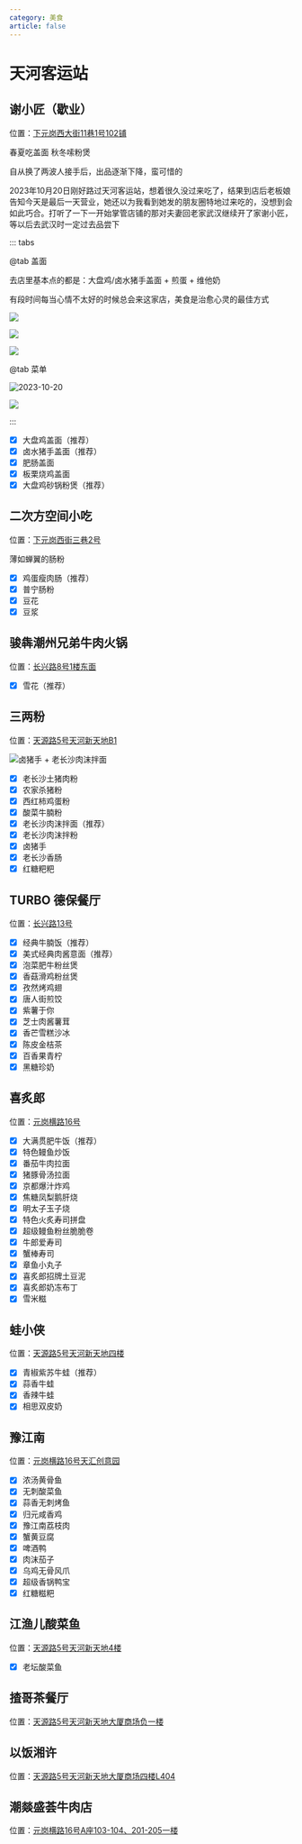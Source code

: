 ```yaml
---
category: 美食
article: false
---
```


# 天河客运站

## 谢小匠（歇业）

<span class="icon iconfont icon-locate"></span> 位置：<a href="https://ditu.amap.com/place/B0FFKPHPIY" target="_blank">下元岗西大街11巷1号102铺</a>

春夏吃盖面 秋冬嗦粉煲

自从换了两波人接手后，出品逐渐下降，蛮可惜的

2023年10月20日刚好路过天河客运站，想着很久没过来吃了，结果到店后老板娘告知今天是最后一天营业，她还以为我看到她发的朋友圈特地过来吃的，没想到会如此巧合。打听了一下一开始掌管店铺的那对夫妻回老家武汉继续开了家谢小匠，等以后去武汉时一定过去品尝下

::: tabs

@tab 盖面

去店里基本点的都是：大盘鸡/卤水猪手盖面 + 煎蛋 + 维他奶

有段时间每当心情不太好的时候总会来这家店，美食是治愈心灵的最佳方式

![](https://img.sherry4869.com/blog/life/food/china/guangdong/guangzhou/th/thkyz/xxj/img_2.jpg)

![](https://img.sherry4869.com/blog/life/food/china/guangdong/guangzhou/th/thkyz/xxj/img_3.jpg)

![](https://img.sherry4869.com/blog/life/food/china/guangdong/guangzhou/th/thkyz/xxj/img_4.jpg)

@tab 菜单

![2023-10-20](https://img.sherry4869.com/blog/life/food/china/guangdong/guangzhou/th/thkyz/xxj/img_5.png)

![](https://img.sherry4869.com/blog/life/food/china/guangdong/guangzhou/th/thkyz/xxj/img.jpg)

:::

- [x] 大盘鸡盖面（推荐）
- [x] 卤水猪手盖面（推荐）
- [x] 肥肠盖面
- [x] 板栗烧鸡盖面
- [x] 大盘鸡砂锅粉煲（推荐）

## 二次方空间小吃

<span class="icon iconfont icon-locate"></span> 位置：<a href="https://ditu.amap.com/place/B0FFKTDTCX" target="_blank">下元岗西街三巷2号</a>

薄如蝉翼的肠粉

- [x] 鸡蛋瘦肉肠（推荐）
- [x] 普宁肠粉
- [x] 豆花
- [x] 豆浆

## 骏犇潮州兄弟牛肉火锅

<span class="icon iconfont icon-locate"></span> 位置：<a href="https://ditu.amap.com/place/B0FFI6I5ER" target="_blank">长兴路8号1楼东面</a>

- [x] 雪花（推荐）

## 三两粉

<span class="icon iconfont icon-locate"></span> 位置：<a href="https://ditu.amap.com/place/B0H1U90B35" target="_blank">天源路5号天河新天地B1</a>

![卤猪手 + 老长沙肉沫拌面 ](https://img.sherry4869.com/blog/life/food/china/guangdong/guangzhou/th/thkyz/slf/img.jpg)

- [x] 老长沙土猪肉粉
- [x] 农家杀猪粉
- [x] 西红柿鸡蛋粉
- [x] 酸菜牛腩粉
- [x] 老长沙肉沫拌面（推荐）
- [x] 老长沙肉沫拌粉
- [x] 卤猪手
- [x] 老长沙香肠
- [x] 红糖粑粑

## TURBO 德保餐厅

<span class="icon iconfont icon-locate"></span> 位置：<a href="https://ditu.amap.com/place/B0HUV94AUX" target="_blank">长兴路13号</a>

- [x] 经典牛腩饭（推荐）
- [x] 美式经典肉酱意面（推荐）
- [x] 泡菜肥牛粉丝煲
- [x] 香菇滑鸡粉丝煲
- [x] 孜然烤鸡翅
- [x] 唐人街煎饺
- [x] 紫薯于你
- [x] 芝士肉酱薯茸
- [x] 香芒雪糕沙冰
- [x] 陈皮金桔茶
- [x] 百香果青柠
- [x] 黑糖珍奶

## 喜炙郎

<span class="icon iconfont icon-locate"></span> 位置：<a href="https://ditu.amap.com/place/B0HA7PYK76" target="_blank">元岗横路16号</a>

- [x] 大满贯肥牛饭（推荐）
- [x] 特色鳗鱼炒饭
- [x] 番茄牛肉拉面
- [x] 猪豚骨汤拉面
- [x] 京都爆汁炸鸡
- [x] 焦糖凤梨鹅肝烧
- [x] 明太子玉子烧
- [x] 特色火炙寿司拼盘
- [x] 超级鳗鱼粉丝脆脆卷
- [x] 牛郎爱寿司
- [x] 蟹棒寿司
- [x] 章鱼小丸子
- [x] 喜炙郎招牌土豆泥
- [x] 喜炙郎奶冻布丁
- [x] 雪米糍

## 蛙小侠

<span class="icon iconfont icon-locate"></span> 位置：<a href="https://ditu.amap.com/place/B0FFKQOQ0T" target="_blank">天源路5号天河新天地四楼</a>

- [x] 青椒紫苏牛蛙（推荐）
- [x] 蒜香牛蛙
- [x] 香辣牛蛙
- [x] 相思双皮奶

## 豫江南

<span class="icon iconfont icon-locate"></span> 位置：<a href="https://ditu.amap.com/place/B0FFJA1VJG" target="_blank">元岗横路16号天汇创意园</a>

- [x] 浓汤黄骨鱼
- [x] 无刺酸菜鱼
- [x] 蒜香无刺烤鱼
- [x] 归元咸香鸡
- [x] 豫江南荔枝肉
- [x] 蟹黄豆腐
- [x] 啤酒鸭
- [x] 肉沫茄子
- [x] 乌鸡无骨风爪
- [x] 超级香锅鸭宝
- [x] 红糖糍粑

## 江渔儿酸菜鱼

<span class="icon iconfont icon-locate"></span> 位置：<a href="https://ditu.amap.com/place/B0H36HYRHC" target="_blank">天源路5号天河新天地4楼</a>

- [x] 老坛酸菜鱼

## 揸哥茶餐厅

<span class="icon iconfont icon-locate"></span> 位置：<a href="https://ditu.amap.com/place/B0HDROU73Q" target="_blank">天源路5号天河新天地大厦商场负一楼</a>

## 以饭湘许

<span class="icon iconfont icon-locate"></span> 位置：<a href="https://ditu.amap.com/place/B0FFKT4454" target="_blank">天源路5号天河新天地大厦商场四楼L404</a>

## 潮燚盛荟牛肉店

<span class="icon iconfont icon-locate"></span> 位置：<a href="https://ditu.amap.com/place/B0FFIRS1DD" target="_blank">元岗横路16号A座103-104、201-205一楼</a>
